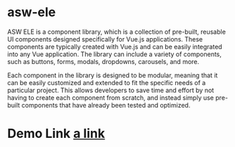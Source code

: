 # asw-ele
ASW ELE is a component library, which is a collection of pre-built, reusable UI components designed specifically for Vue.js applications. These components are typically created with Vue.js and can be easily integrated into any Vue application. The library can include a variety of components, such as buttons, forms, modals, dropdowns, carousels, and more.

Each component in the library is designed to be modular, meaning that it can be easily customized and extended to fit the specific needs of a particular project. This allows developers to save time and effort by not having to create each component from scratch, and instead simply use pre-built components that have already been tested and optimized.

# Demo Link [a link](https://complex1-asw-ele.netlify.app/)
